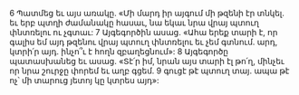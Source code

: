 6 Պատմեց եւ այս առակը. «Մի մարդ իր այգում մի թզենի էր տնկել. եւ երբ պտղի ժամանակը հասաւ, նա եկաւ նրա վրայ պտուղ փնտռելու ու չգտաւ: 7 Այգեգործին ասաց. «Ահա երեք տարի է, որ գալիս եմ այդ թզենու վրայ պտուղ փնտռելու եւ չեմ գտնում. արդ, կտրի՛ր այդ. ինչո՞ւ է հողն զբաղեցնում»: 8 Այգեգործը պատասխանեց եւ ասաց. «Տէ՛ր իմ, նրան այս տարի էլ թո՛ղ, մինչեւ որ նրա շուրջը փորեմ եւ աղբ գցեմ. 9 գուցէ թէ պտուղ տայ. ապա թէ ոչ՝ մի տարուց յետոյ կը կտրես այդ»:
